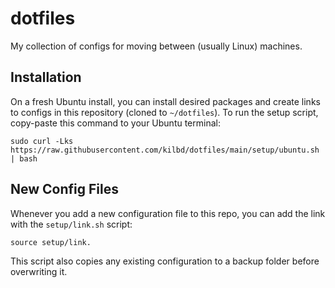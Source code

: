 # dotfiles

My collection of configs for moving between (usually Linux) machines.

## Installation

On a fresh Ubuntu install, you can install desired packages and create links to configs in this repository (cloned to `~/dotfiles`). To run the setup script, copy-paste this command to your Ubuntu terminal:

```shell
sudo curl -Lks https://raw.githubusercontent.com/kilbd/dotfiles/main/setup/ubuntu.sh | bash
```

## New Config Files

Whenever you add a new configuration file to this repo, you can add the link with the `setup/link.sh` script:

```shell
source setup/link.
```

This script also copies any existing configuration to a backup folder before overwriting it.

